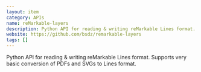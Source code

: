 ```yaml
---
layout: item
category: APIs
name: reMarkable-layers
description: Python API for reading & writing reMarkable Lines format. Supports very basic conversion of PDFs and SVGs to Lines format. 
website: https://github.com/bsdz/remarkable-layers
tags: []
---
```


Python API for reading & writing reMarkable Lines format. Supports very basic conversion of PDFs and SVGs to Lines format. 

